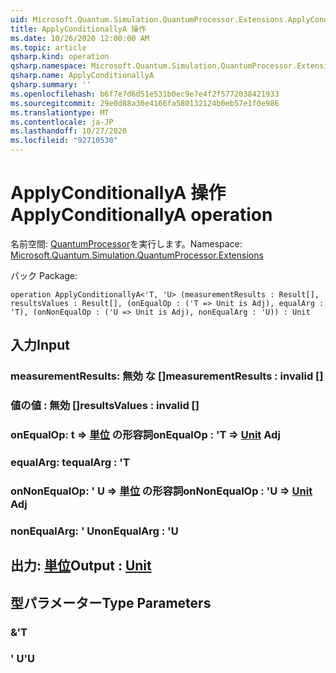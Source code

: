 ```yaml
---
uid: Microsoft.Quantum.Simulation.QuantumProcessor.Extensions.ApplyConditionallyA
title: ApplyConditionallyA 操作
ms.date: 10/26/2020 12:00:00 AM
ms.topic: article
qsharp.kind: operation
qsharp.namespace: Microsoft.Quantum.Simulation.QuantumProcessor.Extensions
qsharp.name: ApplyConditionallyA
qsharp.summary: ''
ms.openlocfilehash: b6f7e7d6d51e531b0ec9e7e4f2f5772038421933
ms.sourcegitcommit: 29e0d88a30e4166fa580132124b0eb57e1f0e986
ms.translationtype: MT
ms.contentlocale: ja-JP
ms.lasthandoff: 10/27/2020
ms.locfileid: "92710530"
---
```

# <a name="applyconditionallya-operation"></a><span data-ttu-id="7d7a8-102">ApplyConditionallyA 操作</span><span class="sxs-lookup"><span data-stu-id="7d7a8-102">ApplyConditionallyA operation</span></span>

<span data-ttu-id="7d7a8-103">名前空間: [QuantumProcessor](xref:Microsoft.Quantum.Simulation.QuantumProcessor.Extensions)を実行します。</span><span class="sxs-lookup"><span data-stu-id="7d7a8-103">Namespace: [Microsoft.Quantum.Simulation.QuantumProcessor.Extensions](xref:Microsoft.Quantum.Simulation.QuantumProcessor.Extensions)</span></span>

<span data-ttu-id="7d7a8-104">パック [](https://nuget.org/packages/)</span><span class="sxs-lookup"><span data-stu-id="7d7a8-104">Package: [](https://nuget.org/packages/)</span></span>




```qsharp
operation ApplyConditionallyA<'T, 'U> (measurementResults : Result[], resultsValues : Result[], (onEqualOp : ('T => Unit is Adj), equalArg : 'T), (onNonEqualOp : ('U => Unit is Adj), nonEqualArg : 'U)) : Unit
```


## <a name="input"></a><span data-ttu-id="7d7a8-105">入力</span><span class="sxs-lookup"><span data-stu-id="7d7a8-105">Input</span></span>

### <a name="measurementresults--__invalidresult__"></a><span data-ttu-id="7d7a8-106">measurementResults: __無効 <Result> な__ []</span><span class="sxs-lookup"><span data-stu-id="7d7a8-106">measurementResults : __invalid<Result>__ []</span></span>




### <a name="resultsvalues--__invalidresult__"></a><span data-ttu-id="7d7a8-107">値の値 __: <Result> 無効__ []</span><span class="sxs-lookup"><span data-stu-id="7d7a8-107">resultsValues : __invalid<Result>__ []</span></span>




### <a name="onequalop--t--unit-adj"></a><span data-ttu-id="7d7a8-108">onEqualOp: t => [単位](xref:microsoft.quantum.lang-ref.unit) の形容詞</span><span class="sxs-lookup"><span data-stu-id="7d7a8-108">onEqualOp : 'T => [Unit](xref:microsoft.quantum.lang-ref.unit) Adj</span></span>




### <a name="equalarg--t"></a><span data-ttu-id="7d7a8-109">equalArg: t</span><span class="sxs-lookup"><span data-stu-id="7d7a8-109">equalArg : 'T</span></span>




### <a name="onnonequalop--u--unit-adj"></a><span data-ttu-id="7d7a8-110">onNonEqualOp: ' U => [単位](xref:microsoft.quantum.lang-ref.unit) の形容詞</span><span class="sxs-lookup"><span data-stu-id="7d7a8-110">onNonEqualOp : 'U => [Unit](xref:microsoft.quantum.lang-ref.unit) Adj</span></span>




### <a name="nonequalarg--u"></a><span data-ttu-id="7d7a8-111">nonEqualArg: ' U</span><span class="sxs-lookup"><span data-stu-id="7d7a8-111">nonEqualArg : 'U</span></span>





## <a name="output--unit"></a><span data-ttu-id="7d7a8-112">出力: [単位](xref:microsoft.quantum.lang-ref.unit)</span><span class="sxs-lookup"><span data-stu-id="7d7a8-112">Output : [Unit](xref:microsoft.quantum.lang-ref.unit)</span></span>



## <a name="type-parameters"></a><span data-ttu-id="7d7a8-113">型パラメーター</span><span class="sxs-lookup"><span data-stu-id="7d7a8-113">Type Parameters</span></span>

### <a name="t"></a><span data-ttu-id="7d7a8-114">&</span><span class="sxs-lookup"><span data-stu-id="7d7a8-114">'T</span></span>


### <a name="u"></a><span data-ttu-id="7d7a8-115">' U</span><span class="sxs-lookup"><span data-stu-id="7d7a8-115">'U</span></span>

